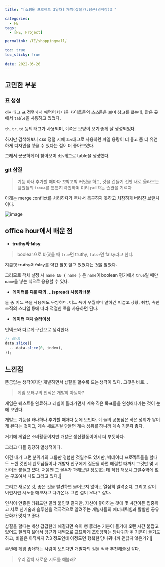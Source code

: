 ```yaml
---
title: "[쇼핑몰 프로젝트 3일차] 채찍(삽질)7:당근(성취감)3 "

categories:
  - FE
tags:
  - [FE, Project]

permalink: /FE/shoppingmall/

toc: true
toc_sticky: true
 
date: 2022-05-26
---
```


## 고민한 부분
### 표 생성
div 태그 표 정렬에서 애먹어서 다른 사이트들의 소스들을 보며 참고를 했는데, 많은 곳에서 `table`을 사용하고 있었다.

`th`, `tr`, `td` 등의 태그가 사용되며, 이쪽은 모양이 보기 좋게 잘 생성되었다.

하지만 검색해보니 css 정렬 시에 `div`태그로 사용하면 파일 용량이 더 줄고 좀 더 유연하게 디자인을 넣을 수 있다는 점이 더 좋아보였다.

그래서 꿋꿋하게 더 찾아보며 `div`태그로 table을 생성했다.

### git 삽질

> 기능 하나 추가할 때마다 꼬박꼬박 커밋을 하고, 깃을 건들기 전엔 새로 올라오는 팀원들의 `issue`를 틈틈히 확인하며 미리 pull하는 습관을 기르자.

아래는 merge conflict를 처리하다가 삑나서 복구하지 못하고 처참하게 버려진 브랜치이다.

![image](https://user-images.githubusercontent.com/49031232/170778379-697da58a-ca59-45c3-9dfb-a8eb38770c89.png)

## office hour에서 배운 점

- **truthy와 falsy**

> boolean으로 바꿨을 때 `true`면 truthy, `false`면 falsy라고 한다.

지금껏 truthy와 falsy를 약간 잘못 알고 있었다는 것을 알았다.

그러므로 객체 설정 시 `name && { name }` 은 `name`이 boolean 평가에서 `true`일 때만 `name`을 넣는 식으로 응용할 수 있다.

- **데이터를 다룰 때의 ...(spread) 사용과 if문**

둘 중 어느 쪽을 사용해도 무방하다. 어느 쪽이 우월하다 말하긴 어렵고 상황, 취향, 속한 조직의 스타일 등에 따라 적절한 쪽을 사용하면 된다.

- **데이터 객체 슬라이싱**

인덱스와 다르게 구간으로 생각한다.
```js
// 예시)
data.slice([
  ...data.slice(0, index),
)];
```

## 느낀점

뜬금없는 생각이지만 개발하면서 삽질을 할수록 드는 생각이 있다. 그것은 바로...

> 게임 오타쿠의 천직은 개발이 아닐까?

게임은 퀘스트를 완료하고 레벨이 올라가면서 계속 작은 목표들을 완성해나가는 것이 눈에 보인다.

개발도 기능을 하나하나 추가할 때마다 눈에 보인다. 이 둘의 공통점은 작은 성취가 쌓이게 된다는 것이고, 계속 새로운걸 만들면 계속 성취를 하니까 계속 기분이 좋다.

거기에 게임은 소비활동이지만 개발은 생산활동이어서 더 뿌듯하다.

그리고 다들 굉장히 열성적이다.

이건 내가 그런 분위기의 그룹만 경험한 것일수도 있지만, 빅데이터 프로젝트들을 할때도 느낀 것인데 멘토님들이나 개발자 친구에게 질문을 하면 해결할 때까지 그것만 몇 시간이든 붙들고 있다. 처음엔 그 몰두가 과해보일 정도였는데 직접 해보니 그럴수밖에 없는 구조여서 나도 그러고 있다.🤣

그리고 새로운 것, 좋은 것을 발견하면 물어보지 않아도 열심히 알려준다. 그리고 같이 이런저런 시도를 해보자고 다가온다. 그런 점이 오타쿠 같다.

인식이 안좋은 키워드만 골라 붙인것 같지만, 자신이 좋아하는 것에 몇 시간이든 집중하고 서로 신기술과 솔루션을 적극적으로 알려주는 개발자들의 에너제틱함과 활발한 공유 문화가 멋지고 좋다.

삽질을 할때는 세상 갑갑한데 해결되면 속이 뻥 뚫리는 기분이 들기에 오랜 시간 붙잡고 있어도 질리지 않아서 당근과 채찍으로 교묘하게 조련당하는 당나귀가 된 기분이 들기도 하고,
비율은 아직까지 7:3 정도인데 이정도면 행복한 당나귀니까 괜찮지 않은가? 🥕

주변에 게임 좋아하는 사람이 보인다면 개발자의 길을 적극 추천해줄것 같다.

> 우리 같이 새로운 시도를 해볼래?
